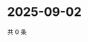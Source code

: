 # 2025-09-02

共 0 条

<!-- BEGIN ZHIHUQUESTIONS -->
<!-- 最后更新时间 Tue Sep 02 2025 03:08:26 GMT+0800 (China Standard Time) -->

<!-- END ZHIHUQUESTIONS -->
